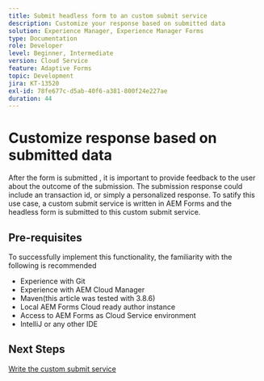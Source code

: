 ```yaml
---
title: Submit headless form to an custom submit service
description: Customize your response based on submitted data
solution: Experience Manager, Experience Manager Forms
type: Documentation
role: Developer
level: Beginner, Intermediate
version: Cloud Service
feature: Adaptive Forms
topic: Development
jira: KT-13520
exl-id: 78fe677c-d5ab-40f6-a381-800f24e227ae
duration: 44
---
```

# Customize response based on submitted data

After the form is submitted , it is important to provide feedback to the user about the outcome of the submission. The submission response could include an transaction id, or simply a personalized response. To satify this use case, a custom submit service is written in AEM Forms and the headless form is submitted to this custom submit service.

## Pre-requisites

To successfully implement this functionality, the familiarity with the following is recommended

* Experience with Git
* Experience with AEM Cloud Manager
* Maven(this article was tested with 3.8.6)
* Local AEM Forms Cloud ready author instance
* Access to AEM Forms as Cloud Service environment
* IntelliJ or any other IDE


## Next Steps

[Write the custom submit service](./custom-submit-service.md)
